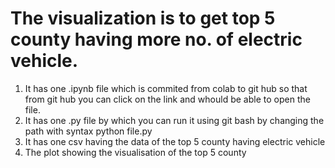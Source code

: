 The visualization is to get top 5 county having more no. of electric vehicle.
=======================================================================

1. It has one .ipynb file which is commited from colab to git hub so that from git hub you can click on the link and whould be able to open the file.
2. It has one .py file by which you can run it using git bash by changing the path with syntax python file.py
3. It has one csv having the data of the top 5 county having electric vehicle
4. The plot showing the visualisation of the top 5 county 
